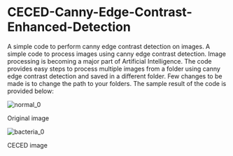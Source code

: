 # CECED-Canny-Edge-Contrast-Enhanced-Detection
A simple code to perform canny edge contrast detection on images.
A simple code to process images using canny edge contrast detection. Image processing is becoming a major part of Artificial Intelligence. The code provides easy steps to process multiple images from a folder using canny edge contrast detection and saved in a different folder. Few changes to be made is to change the path to your folders. The sample result of the code is provided below:


![normal_0](https://user-images.githubusercontent.com/63404097/149631438-8ee585fc-4da4-4cda-85e3-fe5b36bc443d.jpg)

Original image













![bacteria_0](https://user-images.githubusercontent.com/63404097/149631435-76998b42-28db-4e8c-96cf-cbec54b29d58.jpg)

CECED image

